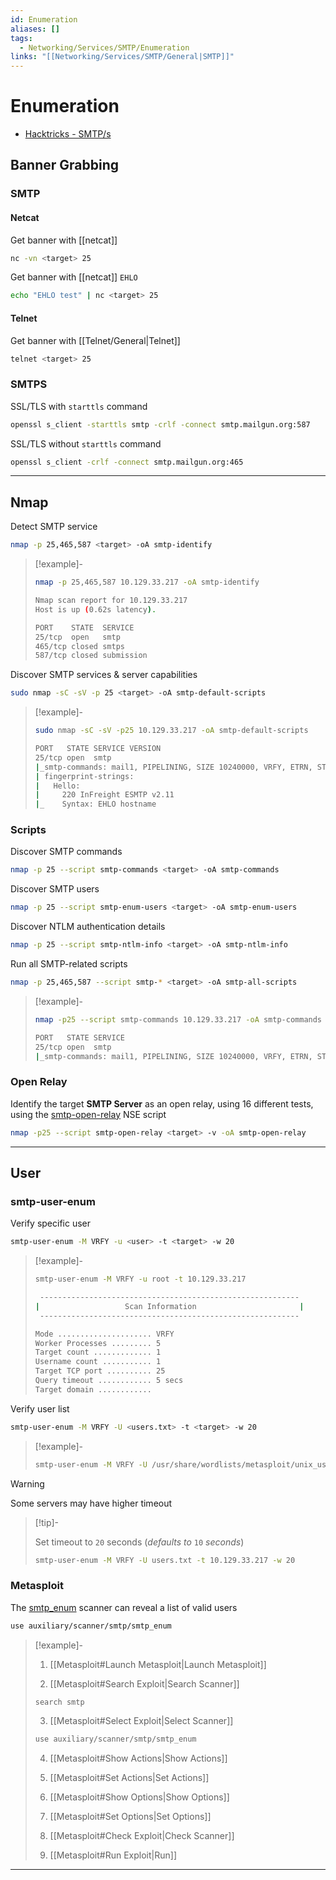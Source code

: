 ```yaml
---
id: Enumeration
aliases: []
tags:
  - Networking/Services/SMTP/Enumeration
links: "[[Networking/Services/SMTP/General|SMTP]]"
---
```


# Enumeration

- [Hacktricks - SMTP/s](https://book.hacktricks.wiki/en/network-services-pentesting/pentesting-smtp/index.html)

<!-- Banner Grabbing {{{-->
## Banner Grabbing

<!-- SMTP {{{-->
### SMTP

#### Netcat

Get banner with [[netcat]]

```sh
nc -vn <target> 25
```

Get banner with [[netcat]] `EHLO`

```sh
echo "EHLO test" | nc <target> 25
```

#### Telnet

Get banner with [[Telnet/General|Telnet]]

```sh
telnet <target> 25
```

<!-- }}} -->

<!-- SMTPS {{{-->
### SMTPS

SSL/TLS with `starttls` command

```sh
openssl s_client -starttls smtp -crlf -connect smtp.mailgun.org:587
```

SSL/TLS without `starttls` command

```sh
openssl s_client -crlf -connect smtp.mailgun.org:465
```

<!-- }}} -->

___

<!-- }}} -->

<!-- Nmap {{{-->
## Nmap

Detect SMTP service

```sh
nmap -p 25,465,587 <target> -oA smtp-identify
```

<!-- Example {{{-->
> [!example]-
>
> ```sh
> nmap -p 25,465,587 10.129.33.217 -oA smtp-identify
> ```
> ```sh
> Nmap scan report for 10.129.33.217
> Host is up (0.62s latency).
>
> PORT    STATE  SERVICE
> 25/tcp  open   smtp
> 465/tcp closed smtps
> 587/tcp closed submission
> ```
<!-- }}} -->

Discover SMTP services & server capabilities

```sh
sudo nmap -sC -sV -p 25 <target> -oA smtp-default-scripts
```

<!-- Example {{{-->
> [!example]-
>
> ```sh
> sudo nmap -sC -sV -p25 10.129.33.217 -oA smtp-default-scripts
> ```
> ```sh
> PORT   STATE SERVICE VERSION
> 25/tcp open  smtp
> |_smtp-commands: mail1, PIPELINING, SIZE 10240000, VRFY, ETRN, STARTTLS, ENHANCEDSTATUSCODES, 8BITMIME, DSN, SMTPUTF8, CHUNKING
> | fingerprint-strings: 
> |   Hello: 
> |     220 InFreight ESMTP v2.11
> |_    Syntax: EHLO hostname
> ```
<!-- }}} -->

<!-- Scripts {{{-->
### Scripts

Discover SMTP commands

```sh
nmap -p 25 --script smtp-commands <target> -oA smtp-commands
```

Discover SMTP users

```sh
nmap -p 25 --script smtp-enum-users <target> -oA smtp-enum-users
```

Discover NTLM authentication details

```sh
nmap -p 25 --script smtp-ntlm-info <target> -oA smtp-ntlm-info
```

Run all SMTP-related scripts

```sh
nmap -p 25,465,587 --script smtp-* <target> -oA smtp-all-scripts
```

<!-- Example {{{-->
> [!example]-
>
> ```sh
> nmap -p25 --script smtp-commands 10.129.33.217 -oA smtp-commands
> ```
> ```sh
> PORT   STATE SERVICE
> 25/tcp open  smtp
> |_smtp-commands: mail1, PIPELINING, SIZE 10240000, VRFY, ETRN, STARTTLS, ENHANCEDSTATUSCODES, 8BITMIME, DSN, SMTPUTF8, CHUNKING
> ```
<!-- }}} -->

<!-- }}} -->

<!-- Open Relay {{{-->
### Open Relay

Identify the target **SMTP Server** as an open relay, using 16 different tests,
using the [smtp-open-relay](https://nmap.org/nsedoc/scripts/smtp-open-relay.html)
NSE script

```sh
nmap -p25 --script smtp-open-relay <target> -v -oA smtp-open-relay
```

<!-- }}} -->

___

<!-- }}} -->

<!-- User {{{-->
## User

<!-- smtp-user-enum {{{-->
### smtp-user-enum

Verify specific user

```sh
smtp-user-enum -M VRFY -u <user> -t <target> -w 20
```

<!-- Example {{{-->
> [!example]-
>
> ```sh
> smtp-user-enum -M VRFY -u root -t 10.129.33.217
> ```
> ```sh
>  ----------------------------------------------------------
> |                   Scan Information                       |
>  ----------------------------------------------------------
>
> Mode ..................... VRFY
> Worker Processes ......... 5
> Target count ............. 1
> Username count ........... 1
> Target TCP port .......... 25
> Query timeout ............ 5 secs
> Target domain ............ 
> ```
<!-- }}} -->

Verify user list

```sh
smtp-user-enum -M VRFY -U <users.txt> -t <target> -w 20
```

<!-- Example {{{-->
> [!example]-
>
> ```sh
> smtp-user-enum -M VRFY -U /usr/share/wordlists/metasploit/unix_users.txt -t 10.129.33.217
> ```
<!-- }}} -->

<!-- Warning {{{-->
> [!warning]
>
> Some servers may have higher timeout
>
> > [!tip]-
> >
> > Set timeout to `20` seconds (*defaults to* `10` *seconds*)
> >
> > ```sh
> > smtp-user-enum -M VRFY -U users.txt -t 10.129.33.217 -w 20
> > ```
<!-- }}} -->

<!-- }}} -->

<!-- Metasploit {{{-->
### Metasploit

The [smtp_enum](https://www.rapid7.com/db/modules/auxiliary/scanner/smtp/smtp_enum/)
scanner can reveal a list of valid users

```sh
use auxiliary/scanner/smtp/smtp_enum
```

<!-- Example {{{-->
> [!example]-
>
>
> 1. [[Metasploit#Launch Metasploit|Launch Metasploit]]
>
> 2. [[Metasploit#Search Exploit|Search Scanner]]
>
> ```sh
> search smtp
> ```
>
> 3. [[Metasploit#Select Exploit|Select Scanner]]
>
> ```sh
> use auxiliary/scanner/smtp/smtp_enum
> ```
>
> 4. [[Metasploit#Show Actions|Show Actions]]
>
> 5. [[Metasploit#Set Actions|Set Actions]]
>
> 6. [[Metasploit#Show Options|Show Options]]
>
> 7. [[Metasploit#Set Options|Set Options]]
>
> 8. [[Metasploit#Check Exploit|Check Scanner]]
>
> 9. [[Metasploit#Run Exploit|Run]]
<!-- }}} -->

<!-- }}} -->

___

<!-- }}} -->
